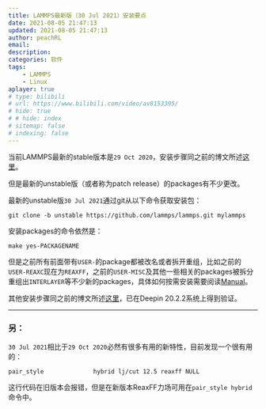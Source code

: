 ```yaml
---
title: LAMMPS最新版（30 Jul 2021）安装要点
date: 2021-08-05 21:47:13
updated: 2021-08-05 21:47:13
author: peachRL
email: 
description: 
categories: 软件
tags: 
	- LAMMPS
	- Linux
aplayer: true
# type: bilibili
# url: https://www.bilibili.com/video/av8153395/
# hide: true
# # hide: index
# sitemap: false
# indexing: false
---
```


当前LAMMPS最新的stable版本是`29 Oct 2020`，安装步骤同之前的博文所述[这里](https://peachrl.github.io/2020/04/06/%E5%9C%A8Deepin%E7%B3%BB%E7%BB%9F%E5%AE%89%E8%A3%85LAMMPS%E7%9A%84Makefile.ubuntu/)。

但是最新的unstable版（或者称为patch release）的packages有不少更改。

<!-- more -->

最新的unstable版`30 Jul 2021`通过git从以下命令获取安装包：

```shell
git clone -b unstable https://github.com/lammps/lammps.git mylammps
```

安装packages的命令依然是：

```shell
make yes-PACKAGENAME
```

但是之前所有前面带有`USER-`的package都被改名或者拆开重组，比如之前的`USER-REAXC`现在为`REAXFF`，之前的`USER-MISC`及其他一些相关的packages被拆分重组出`INTERLAYER`等不少新的packages，具体如何按需安装需要阅读[Manual](https://www.lammps.org/doc/Manual.html)。

其他安装步骤同之前的博文所述[这里](https://peachrl.github.io/2020/04/06/%E5%9C%A8Deepin%E7%B3%BB%E7%BB%9F%E5%AE%89%E8%A3%85LAMMPS%E7%9A%84Makefile.ubuntu/)，已在Deepin 20.2.2系统上得到验证。

----------

### 另：

`30 Jul 2021`相比于`29 Oct 2020`必然有很多有用的新特性，目前发现一个很有用的：

`pair_style              hybrid lj/cut 12.5 reaxff NULL`

这行代码在旧版本会报错，但是在新版本ReaxFF力场可用在`pair_style hybrid`命令中。